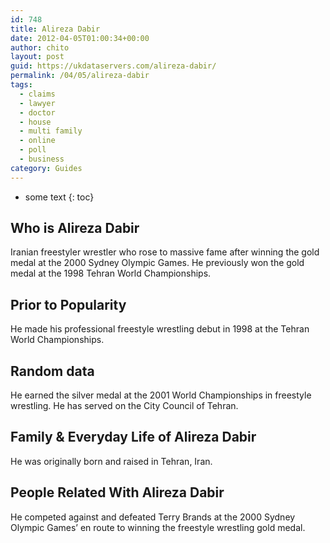 ```yaml
---
id: 748
title: Alireza Dabir
date: 2012-04-05T01:00:34+00:00
author: chito
layout: post
guid: https://ukdataservers.com/alireza-dabir/
permalink: /04/05/alireza-dabir
tags:
  - claims
  - lawyer
  - doctor
  - house
  - multi family
  - online
  - poll
  - business
category: Guides
---
```


* some text
{: toc}


## Who is  Alireza Dabir
                  
                  
                  
Iranian freestyler wrestler who rose to massive fame after winning the gold medal at the 2000 Sydney Olympic Games. He previously won the gold medal at the 1998 Tehran World Championships. 
                  
                
                
                
## Prior to Popularity 
                  
                  
                  
He made his professional freestyle wrestling debut in 1998 at the Tehran World Championships. 
                  
                
                
                
## Random data 
                  
                  
                  
He earned the silver medal at the 2001 World Championships in freestyle wrestling. He has served on the City Council of Tehran. 
                  
                
                
                
## Family & Everyday Life of Alireza Dabir
                  
                  
                  
He was originally born and raised in Tehran, Iran. 
                  
                
                
                
## People Related With  Alireza Dabir
                  
                  
                  
He competed against and defeated Terry Brands at the 2000 Sydney Olympic Games&#8217; en route to winning the freestyle wrestling gold medal. 
                  
                
              
            
          
          
          
    
    
  
